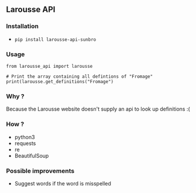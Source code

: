 ## Larousse API

### Installation
* `pip install larousse-api-sunbro`

### Usage
```
from larousse_api import larousse

# Print the array containing all defintions of "Fromage"
print(larousse.get_definitions("Fromage")
```

### Why ?
Because the Larousse website doesn't supply an api to look up definitions :(

### How ?
* python3
* requests
* re
* BeautifulSoup

### Possible improvements
* Suggest words if the word is misspelled
